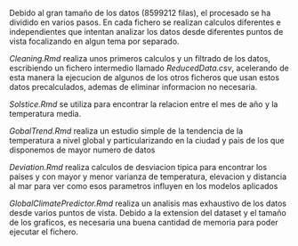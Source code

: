 Debido al gran tamaño de los datos (8599212 filas), el procesado se ha dividido en varios pasos. En cada fichero se realizan calculos diferentes e independientes que intentan analizar los datos desde diferentes puntos de vista focalizando en algun tema por separado.

_Cleaning.Rmd_ realiza unos primeros calculos y un filtrado de los datos, escribiendo un fichero intermedio llamado _ReducedData.csv_, acelerando de esta manera la ejecucion de algunos de los otros ficheros que usan estos datos precalculados, ademas de eliminar informacion no necesaria.

_Solstice.Rmd_ se utiliza para encontrar la relacion entre el mes de año y la temperatura media.

_GobalTrend.Rmd_ realiza un estudio simple de la tendencia de la temperatura a nivel global y particularizando en la ciudad y pais de los que disponemos de mayor numero de datos

_Deviation.Rmd_ realiza calculos de desviacion tipica para encontrar los paises y con mayor y menor varianza de temperatura, elevacion y distancia al mar para ver como esos parametros influyen en los modelos aplicados

_GlobalClimatePredictor.Rmd_ realiza un analisis mas exhaustivo de los datos desde varios puntos de vista. Debido a la extension del dataset y el tamaño de los graficos, es necesaria una buena cantidad de memoria para poder ejecutar el fichero.





